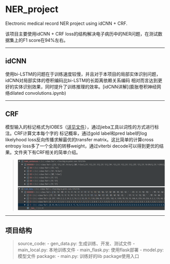 # NER_project
Electronic medical record NER project using idCNN + CRF.

该项目主要使用idCNN + CRF loss的结构解决电子病历中的NER问题，在测试数据集上的F1 score在94%左右。

---
## idCNN
使用bi-LSTM的问题在于训练速度较慢，并且对于本项目的局部实体识别问题，idCNN对局部实体的卷积编码比bi-LSTM的长距离依赖关系编码
相对而言达到更好的实体识别效果，同时提升了训练推理的效率。[idCNN详解](膨胀卷积神经网络dilated convolutions.ipynb)

---
## CRF
模型输入的标记格式为IOBES（[详见文件](电子病历实体识别项目.ipynb)），通过jieba工具以词性的方式进行标注。CRF计算文本每个字的
标记概率，通过gold label和pred label的log likelyhood loss反向传播求解最优的transfer matrix。这比简单的计算cross entropy
 loss多了一个全局的转移weight，通过viterbi decode可以得到更优的结果。文件夹下有CRF相关的简单介绍。
 > ![pic1](source_code/pic/pic1.png)
 > ![pic2](source_code/pic/pic2.png)
 
 ---
 ## 项目结构
 > source_code:
      - gen_data.py: 生成训练、开发、测试文件
      - main_local.py: 本地训练文件
      - main_flask.py: 使用flask部署
      - model.py: 模型文件
 > package:
      - main.py: 训练好的lib package使用入口
      
